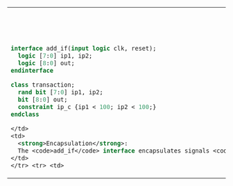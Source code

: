 <table>
  <tr>
    <th>SystemVerilog Code Snippet</th>
    <th>OOP Implementation Explanation</th>
  </tr>
  <tr>
    <td>

```systemverilog
interface add_if(input logic clk, reset);
  logic [7:0] ip1, ip2;
  logic [8:0] out;
endinterface

class transaction;
  rand bit [7:0] ip1, ip2;
  bit [8:0] out;
  constraint ip_c {ip1 < 100; ip2 < 100;}
endclass

</td>
<td>
  <strong>Encapsulation</strong>:  
  The <code>add_if</code> interface encapsulates signals <code>ip1</code>, <code>ip2</code>, and <code>out</code>, along with <code>clk</code> and <code>reset</code>, simplifying DUT connections by grouping related signals. The <code>transaction</code> class encapsulates inputs and outputs, with constraints for randomization that enable constrained random testing and data hiding within the class.
</td>
</tr> <tr> <td>
